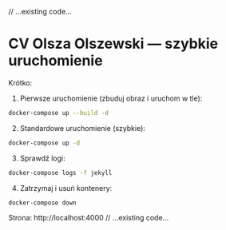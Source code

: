 // ...existing code...
# CV Olsza Olszewski — szybkie uruchomienie

Krótko:

1) Pierwsze uruchomienie (zbuduj obraz i uruchom w tle):

```bash
docker-compose up --build -d
```

2) Standardowe uruchomienie (szybkie):

```bash
docker-compose up -d
```

3) Sprawdź logi:

```bash
docker-compose logs -f jekyll
```

4) Zatrzymaj i usuń kontenery:

```bash
docker-compose down
```

Strona: http://localhost:4000
// ...existing code...


